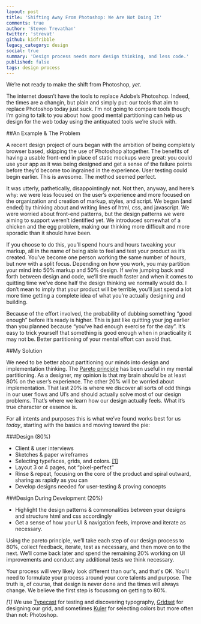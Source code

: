 ```yaml
---
layout: post
title: 'Shifting Away From Photoshop: We Are Not Doing It'
comments: true
author: 'Steven Trevathan'
twitter: 'strevat'
github: kidfribble
legacy_category: design
social: true
summary: 'Design process needs more design thinking, and less code.'
published: false
tags: design process
---
```


We’re not ready to make the shift from Photoshop, *yet*.

The internet doesn’t have the tools to replace Adobe’s Photoshop. Indeed, the times are a changin, but plain and simply put: our tools that aim to replace Photoshop today just suck. I’m not going to compare tools though; I’m going to talk to you about how good mental partitioning can help us design for the web today using the antiquated tools we’re stuck with.

##An Example & The Problem

A recent design project of ours began with the ambition of being completely browser based, skipping the use of Photoshop altogether. The benefits of having a usable front-end in place of static mockups were great: you could use your app as it was being designed and get a sense of the failure points before they’d become too ingrained in the experience. User testing could begin earlier. This is awesome. The method seemed perfect.

It was utterly, pathetically, disappointingly not. Not then, anyway, and here’s why: we were less focused on the user’s experience and more focused on the organization and creation of markup, styles, and script. We began (and ended) by thinking about and writing lines of html, css, and javascript. We were worried about front-end patterns, but the design patterns we were aiming to support weren’t identified yet. We introduced somewhat of a chicken and the egg problem, making our thinking more difficult and more sporadic than it should have been.

If you choose to do this, you’ll spend hours and hours tweaking your markup, all in the name of being able to feel and test your product as it’s created. You’ve become one person working the same number of hours, but now with a split focus. Depending on how you work, you may  partition your mind into 50% markup and 50% design. If we’re jumping back and forth between design and code, we’ll tire much faster and when it comes to quitting time we’ve done half the design thinking we normally would do. I don’t mean to imply that your product will be terrible, you’ll just spend a lot more time getting a complete idea of what you’re actually designing and building.

Because of the effort involved, the probability of dubbing something “good enough” before it’s ready is higher. This is just like quitting your jog earlier than you planned because “you’ve had enough exercise for the day”. It’s easy to trick yourself that something is good enough when in practicality it may not be. Better partitioning of your mental effort can avoid that.

##My Solution

We need to be better about partitioning our minds into design and implementation thinking. The [Pareto principle](http://en.wikipedia.org/wiki/Pareto_principle) has been useful in my mental partitioning. As a designer, my opinion is that my brain should be at least 80% on the user’s experience. The other 20% will be worried about implementation. That last 20% is where we discover all sorts of odd things in our user flows and UI’s and should actually solve most of our design problems. That’s where we learn how our design actually feels. What it’s true character or essence is.

For all intents and purposes this is what we’ve found works best for us *today*, starting with the basics and moving toward the pie:

###Design (80%)
* Client & user interviews
* Sketches & paper wireframes
* Selecting typefaces, grids, and colors. [[1]](#footnote_1)
* Layout 3 or 4 pages, not “pixel-perfect”
* Rinse & repeat, focusing on the core of the product and spiral outward, sharing as rapidly as you can
* Develop designs needed for user-testing & proving concepts

###Design During Development (20%)
* Highlight the design patterns & commonalities between your designs and structure html and css accordingly
* Get a sense of how your UI & navigation feels, improve and iterate as necessary.

Using the pareto principle, we’ll take each step of our design process to 80%, collect feedback, iterate, test as necessary, and then move on to the next. We’ll come back later and spend the remaining 20% working on UI improvements and conduct any additional tests we think necessary.

Your process will very likely look different than our's, and that's OK. You'll need to formulate your process around your core talents and purpose. The truth is, of course, that design is never done and the times will always change. We believe the first step is focusomg on getting to 80%.

<span class="italic"><a name="footnote_1"></a>*[1]* We use [Typecast](http://typecast.com/) for testing and discovering typography, [Gridset](https://gridsetapp.com/) for designing our grid, and sometimes [Kuler](https://kuler.adobe.com) for selecting colors but more often than not: Photoshop.</span>